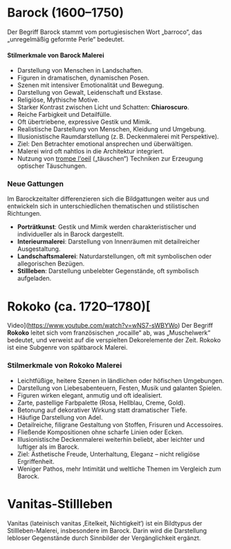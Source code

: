 # Barock (1600–1750)

Der Begriff Barock stammt vom portugiesischen Wort „barroco“, das „unregelmäßig geformte Perle“ bedeutet.

#### Stilmerkmale von Barock Malerei

- Darstellung von Menschen in Landschaften.
- Figuren in dramatischen, dynamischen Posen.
- Szenen mit intensiver Emotionalität und Bewegung.
- Darstellung von Gewalt, Leidenschaft und Ekstase.
- Religiöse, Mythische Motive.
- Starker Kontrast zwischen Licht und Schatten: **Chiaroscuro**.
- Reiche Farbigkeit und Detailfülle.
- Oft übertriebene, expressive Gestik und Mimik.
- Realistische Darstellung von Menschen, Kleidung und Umgebung.
- Illusionistische Raumdarstellung (z. B. Deckenmalerei mit Perspektive).
- Ziel: Den Betrachter emotional ansprechen und überwältigen.
- Malerei wird oft nahtlos in die Architektur integriert.
- Nutzung von [trompe l'oeil](https://www.youtube.com/watch?v=RhYNgxM7Kic) („täuschen“) Techniken zur Erzeugung optischer Täuschungen.

### Neue Gattungen
Im Barockzeitalter differenzieren sich die Bildgattungen weiter aus und entwickeln sich in unterschiedlichen thematischen und stilistischen Richtungen.

- **Porträtkunst**: Gestik und Mimik werden charakteristischer und individueller als in Barock dargestellt.
- **Interieurmalerei**: Darstellung von Innenräumen mit detailreicher Ausgestaltung.
- **Landschaftsmalerei**: Naturdarstellungen, oft mit symbolischen oder allegorischen Bezügen.
- **Stillleben**: Darstellung unbelebter Gegenstände, oft symbolisch aufgeladen.

# Rokoko (ca. 1720–1780)[
Video](https://www.youtube.com/watch?v=wNS7-sWBYWo)
Der Begriff **Rokoko** leitet sich vom französischen „rocaille“ ab, was „Muschelwerk“ bedeutet, und verweist auf die verspielten Dekorelemente der Zeit. Rokoko ist eine Subgenre von spätbarock Malerei.

### Stilmerkmale von Rokoko Malerei

- Leichtfüßige, heitere Szenen in ländlichen oder höfischen Umgebungen.
- Darstellung von Liebesabenteuern, Festen, Musik und galanten Spielen.
- Figuren wirken elegant, anmutig und oft idealisiert.
- Zarte, pastellige Farbpalette (Rosa, Hellblau, Creme, Gold).
- Betonung auf dekorativer Wirkung statt dramatischer Tiefe.
- Häufige Darstellung von Adel.
- Detailreiche, filigrane Gestaltung von Stoffen, Frisuren und Accessoires.
- Fließende Kompositionen ohne scharfe Linien oder Ecken.
- Illusionistische Deckenmalerei weiterhin beliebt, aber leichter und luftiger als im Barock.
- Ziel: Ästhetische Freude, Unterhaltung, Eleganz – nicht religiöse Ergriffenheit.
- Weniger Pathos, mehr Intimität und weltliche Themen im Vergleich zum Barock.


# Vanitas-Stillleben
Vanitas (lateinisch vanitas ‚Eitelkeit, Nichtigkeit‘) ist ein Bildtypus der Stillleben-Malerei, insbesondere im Barock. Darin wird die Darstellung lebloser Gegenstände durch Sinnbilder der Vergänglichkeit ergänzt.

